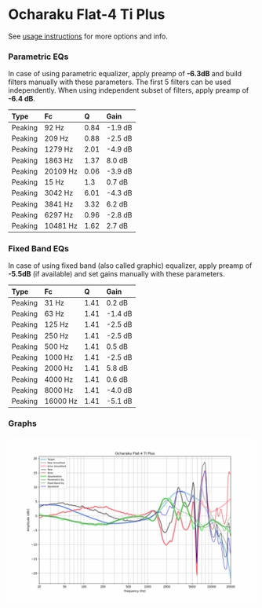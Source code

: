 # Ocharaku Flat-4 Ti Plus
See [usage instructions](https://github.com/jaakkopasanen/AutoEq#usage) for more options and info.

### Parametric EQs
In case of using parametric equalizer, apply preamp of **-6.3dB** and build filters manually
with these parameters. The first 5 filters can be used independently.
When using independent subset of filters, apply preamp of **-6.4 dB**.

| Type    | Fc       |    Q | Gain    |
|:--------|:---------|:-----|:--------|
| Peaking | 92 Hz    | 0.84 | -1.9 dB |
| Peaking | 209 Hz   | 0.88 | -2.5 dB |
| Peaking | 1279 Hz  | 2.01 | -4.9 dB |
| Peaking | 1863 Hz  | 1.37 | 8.0 dB  |
| Peaking | 20109 Hz | 0.06 | -3.9 dB |
| Peaking | 15 Hz    | 1.3  | 0.7 dB  |
| Peaking | 3042 Hz  | 6.01 | -4.3 dB |
| Peaking | 3841 Hz  | 3.32 | 6.2 dB  |
| Peaking | 6297 Hz  | 0.96 | -2.8 dB |
| Peaking | 10481 Hz | 1.62 | 2.7 dB  |

### Fixed Band EQs
In case of using fixed band (also called graphic) equalizer, apply preamp of **-5.5dB**
(if available) and set gains manually with these parameters.

| Type    | Fc       |    Q | Gain    |
|:--------|:---------|:-----|:--------|
| Peaking | 31 Hz    | 1.41 | 0.2 dB  |
| Peaking | 63 Hz    | 1.41 | -1.4 dB |
| Peaking | 125 Hz   | 1.41 | -2.5 dB |
| Peaking | 250 Hz   | 1.41 | -2.5 dB |
| Peaking | 500 Hz   | 1.41 | 0.5 dB  |
| Peaking | 1000 Hz  | 1.41 | -2.5 dB |
| Peaking | 2000 Hz  | 1.41 | 5.8 dB  |
| Peaking | 4000 Hz  | 1.41 | 0.6 dB  |
| Peaking | 8000 Hz  | 1.41 | -4.0 dB |
| Peaking | 16000 Hz | 1.41 | -5.1 dB |

### Graphs
![](./Ocharaku%20Flat-4%20Ti%20Plus.png)